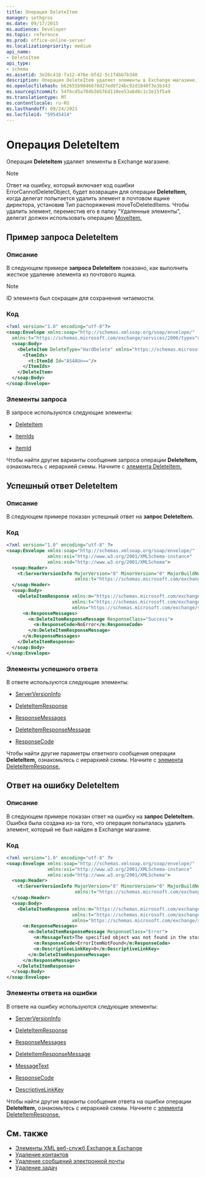 ```yaml
---
title: Операция DeleteItem
manager: sethgros
ms.date: 09/17/2015
ms.audience: Developer
ms.topic: reference
ms.prod: office-online-server
ms.localizationpriority: medium
api_name:
- DeleteItem
api_type:
- schema
ms.assetid: 3e26c416-fa12-476e-bfd2-5c1f4bb7b348
description: Операция DeleteItem удаляет элементы в Exchange магазине.
ms.openlocfilehash: b62655b9046678d27ed0f24bc92d1840f3e3b343
ms.sourcegitcommit: 54f6cd5a704b36b76d110ee53a6d6c1c3e15f5a9
ms.translationtype: MT
ms.contentlocale: ru-RU
ms.lasthandoff: 09/24/2021
ms.locfileid: "59545414"
---
```

# <a name="deleteitem-operation"></a>Операция DeleteItem

Операция **DeleteItem** удаляет элементы в Exchange магазине. 
  
> [!NOTE]
> Ответ на ошибку, который включает код ошибки ErrorCannotDeleteObject, будет возвращен для операции **DeleteItem,** когда делегат попытается удалить элемент в почтовом ящике директора, установив Тип распоряжения moveToDeletedItems. Чтобы удалить элемент, переместив его в папку "Удаленные элементы", делегат должен использовать операцию [MoveItem.](moveitem-operation.md) 
  
## <a name="deleteitem-request-example"></a>Пример запроса DeleteItem

### <a name="description"></a>Описание

В следующем примере **запроса DeleteItem** показано, как выполнить жесткое удаление элемента из почтового ящика. 
  
> [!NOTE]
> ID элемента был сокращен для сохранения читаемости. 
  
### <a name="code"></a>Код

```XML
<?xml version="1.0" encoding="utf-8"?>
<soap:Envelope xmlns:soap="http://schemas.xmlsoap.org/soap/envelope/"
  xmlns:t="https://schemas.microsoft.com/exchange/services/2006/types">
  <soap:Body>
    <DeleteItem DeleteType="HardDelete" xmlns="https://schemas.microsoft.com/exchange/services/2006/messages">
      <ItemIds>
        <t:ItemId Id="AS4AUn=="/>
      </ItemIds>
    </DeleteItem>
  </soap:Body>
</soap:Envelope>
```

### <a name="request-elements"></a>Элементы запроса

В запросе используются следующие элементы:
  
- [DeleteItem](deleteitem.md)
    
- [ItemIds](itemids.md)
    
- [ItemId](itemid.md)
    
Чтобы найти другие варианты сообщения запроса операции **DeleteItem,** ознакомьтесь с иерархией схемы. Начните с [элемента DeleteItem.](deleteitem.md) 
  
## <a name="successful-deleteitem-response"></a>Успешный ответ DeleteItem

### <a name="description"></a>Описание

В следующем примере показан успешный ответ на **запрос DeleteItem.** 
  
### <a name="code"></a>Код

```XML
<?xml version="1.0" encoding="utf-8" ?>
<soap:Envelope xmlns:soap="http://schemas.xmlsoap.org/soap/envelope/" 
               xmlns:xsi="http://www.w3.org/2001/XMLSchema-instance" 
               xmlns:xsd="http://www.w3.org/2001/XMLSchema">
  <soap:Header>
    <t:ServerVersionInfo MajorVersion="8" MinorVersion="0" MajorBuildNumber="595" MinorBuildNumber="0" 
                         xmlns:t="https://schemas.microsoft.com/exchange/services/2006/types" />
  </soap:Header>
  <soap:Body>
    <DeleteItemResponse xmlns:m="https://schemas.microsoft.com/exchange/services/2006/messages" 
                        xmlns:t="https://schemas.microsoft.com/exchange/services/2006/types" 
                        xmlns="https://schemas.microsoft.com/exchange/services/2006/messages">
      <m:ResponseMessages>
        <m:DeleteItemResponseMessage ResponseClass="Success">
          <m:ResponseCode>NoError</m:ResponseCode>
        </m:DeleteItemResponseMessage>
      </m:ResponseMessages>
    </DeleteItemResponse>
  </soap:Body>
</soap:Envelope>
```

### <a name="successful-response-elements"></a>Элементы успешного ответа

В ответе используются следующие элементы:
  
- [ServerVersionInfo](serverversioninfo.md)
    
- [DeleteItemResponse](deleteitemresponse.md)
    
- [ResponseMessages](responsemessages.md)
    
- [DeleteItemResponseMessage](deleteitemresponsemessage.md)
    
- [ResponseCode](responsecode.md)
    
Чтобы найти другие параметры ответного сообщения операции **DeleteItem,** ознакомьтесь с иерархией схемы. Начните с [элемента DeleteItemResponse.](deleteitemresponse.md) 
  
## <a name="deleteitem-error-response"></a>Ответ на ошибку DeleteItem

### <a name="description"></a>Описание

В следующем примере показан ответ на ошибку на **запрос DeleteItem.** Ошибка была создана из-за того, что операция попыталась удалить элемент, который не был найден в Exchange магазине. 
  
### <a name="code"></a>Код

```XML
<?xml version="1.0" encoding="utf-8" ?>
<soap:Envelope xmlns:soap="http://schemas.xmlsoap.org/soap/envelope/" 
               xmlns:xsi="http://www.w3.org/2001/XMLSchema-instance" 
               xmlns:xsd="http://www.w3.org/2001/XMLSchema">
  <soap:Header>
    <t:ServerVersionInfo MajorVersion="8" MinorVersion="0" MajorBuildNumber="595" MinorBuildNumber="0" 
                         xmlns:t="https://schemas.microsoft.com/exchange/services/2006/types" />
  </soap:Header>
  <soap:Body>
    <DeleteItemResponse xmlns:m="https://schemas.microsoft.com/exchange/services/2006/messages" 
                        xmlns:t="https://schemas.microsoft.com/exchange/services/2006/types" 
                        xmlns="https://schemas.microsoft.com/exchange/services/2006/messages">
      <m:ResponseMessages>
        <m:DeleteItemResponseMessage ResponseClass="Error">
          <m:MessageText>The specified object was not found in the store.</m:MessageText>
          <m:ResponseCode>ErrorItemNotFound</m:ResponseCode>
          <m:DescriptiveLinkKey>0</m:DescriptiveLinkKey>
        </m:DeleteItemResponseMessage>
      </m:ResponseMessages>
    </DeleteItemResponse>
  </soap:Body>
</soap:Envelope>
```

### <a name="error-response-elements"></a>Элементы ответа на ошибки

В ответе на ошибку используются следующие элементы:
  
- [ServerVersionInfo](serverversioninfo.md)
    
- [DeleteItemResponse](deleteitemresponse.md)
    
- [ResponseMessages](responsemessages.md)
    
- [DeleteItemResponseMessage](deleteitemresponsemessage.md)
    
- [MessageText](messagetext.md)
    
- [ResponseCode](responsecode.md)
    
- [DescriptiveLinkKey](descriptivelinkkey.md)
    
Чтобы найти другие варианты сообщения ответа на ошибки операции **DeleteItem,** ознакомьтесь с иерархией схемы. Начните с [элемента DeleteItemResponse.](deleteitemresponse.md) 
  
## <a name="see-also"></a>См. также

- [Элементы XML веб-служб Exchange в Exchange](ews-xml-elements-in-exchange.md)
- [Удаление контактов](https://msdn.microsoft.com/library/fcc3dc84-cd3e-455e-a1a7-ae6921c9b588%28Office.15%29.aspx)  
- [Удаление сообщений электронной почты](https://msdn.microsoft.com/library/c40f2f0b-dae0-412f-b716-727e8c0949b4%28Office.15%29.aspx) 
- [Удаление задач](https://msdn.microsoft.com/library/a3d7e25f-8a35-4901-b1d9-d31f418ab340%28Office.15%29.aspx)

